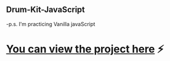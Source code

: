 ## Drum-Kit-JavaScript
-p.s. I'm practicing Vanilla javaScript
# [You can view the project here](https://drum-kit-java-script-ffpc4bqlx-maeokubos-projects.vercel.app/) ⚡️
